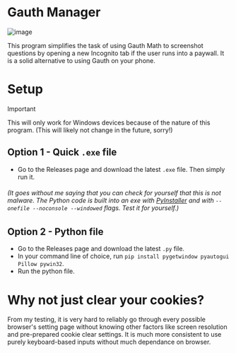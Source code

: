 # Gauth Manager
![image](https://github.com/user-attachments/assets/d6d4c60f-35a1-420a-8075-786a219608d2)

This program simplifies the task of using Gauth Math to screenshot questions by opening a new Incognito tab if the user runs into a paywall. It is a solid alternative to using Gauth on your phone.

# Setup
> [!IMPORTANT]
> This will only work for Windows devices because of the nature of this program. (This will likely not change in the future, sorry!)
## Option 1 - Quick `.exe` file
- Go to the Releases page and download the latest `.exe` file. Then simply run it.
###### (It goes without me saying that you can check for yourself that this is not malware. The Python code is built into an exe with [PyInstaller](https://pypi.org/project/pyinstaller/) and with `--onefile --noconsole --windowed` flags. Test it for yourself.)
## Option 2 - Python file
- Go to the Releases page and download the latest `.py` file.
- In your command line of choice, run `pip install pygetwindow pyautogui Pillow pywin32`.
- Run the python file.

# Why not just clear your cookies?
From my testing, it is very hard to reliably go through every possible browser's setting page without knowing other factors like screen resolution and pre-prepared cookie clear settings. It is much more consistent to use purely keyboard-based inputs without much dependance on browser.
